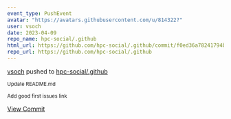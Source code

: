 ```yaml
---
event_type: PushEvent
avatar: "https://avatars.githubusercontent.com/u/814322?"
user: vsoch
date: 2023-04-09
repo_name: hpc-social/.github
html_url: https://github.com/hpc-social/.github/commit/f0ed36a78241794bef9eb54ab5b4a289c258f7ff
repo_url: https://github.com/hpc-social/.github
---
```


<a href='https://github.com/vsoch' target='_blank'>vsoch</a> pushed to <a href='https://github.com/hpc-social/.github' target='_blank'>hpc-social/.github</a>

<small>Update README.md

Add good first issues link</small>

<a href='https://github.com/hpc-social/.github/commit/f0ed36a78241794bef9eb54ab5b4a289c258f7ff' target='_blank'>View Commit</a>